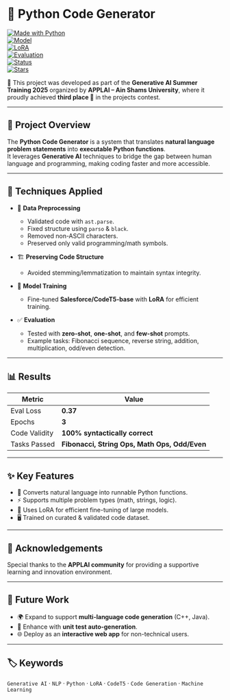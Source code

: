 # 🐍 Python Code Generator  

[![Made with Python](https://img.shields.io/badge/Python-3.9%2B-yellow?logo=python)](https://www.python.org/)  
[![Model](https://img.shields.io/badge/Model-CodeT5--base-green?logo=transformers)](https://huggingface.co/Salesforce/codeT5-base)  
[![LoRA](https://img.shields.io/badge/LoRA-Enabled-purple)](https://arxiv.org/abs/2106.09685)  
[![Evaluation](https://img.shields.io/badge/Eval%20Loss-0.37-success)]()  
[![Status](https://img.shields.io/badge/Project-Completed-brightgreen)]()  
[![Stars](https://img.shields.io/github/stars/YOUR_USERNAME/YOUR_REPO?style=social)]()  

🌟 This project was developed as part of the **Generative AI Summer Training 2025** organized by **APPLAI – Ain Shams University**, where it proudly achieved **third place 🥉** in the projects contest.  

---

## 🚀 Project Overview
The **Python Code Generator** is a system that translates **natural language problem statements** into **executable Python functions**.  
It leverages **Generative AI** techniques to bridge the gap between human language and programming, making coding faster and more accessible.  

---

## 🔧 Techniques Applied  

- 🧹 **Data Preprocessing**
  - Validated code with `ast.parse`.
  - Fixed structure using `parso` & `black`.
  - Removed non-ASCII characters.
  - Preserved only valid programming/math symbols.

- 🏗 **Preserving Code Structure**
  - Avoided stemming/lemmatization to maintain syntax integrity.

- 🧠 **Model Training**
  - Fine-tuned **Salesforce/CodeT5-base** with **LoRA** for efficient training.

- ✅ **Evaluation**
  - Tested with **zero-shot**, **one-shot**, and **few-shot** prompts.
  - Example tasks: Fibonacci sequence, reverse string, addition, multiplication, odd/even detection.

---

## 📊 Results  

| Metric       | Value |
|--------------|-------|
| Eval Loss    | **0.37** |
| Epochs       | **3** |
| Code Validity| **100% syntactically correct** |
| Tasks Passed | **Fibonacci, String Ops, Math Ops, Odd/Even** |

---

## ✨ Key Features  

- 📝 Converts natural language into runnable Python functions.  
- ⚡ Supports multiple problem types (math, strings, logic).  
- 🔌 Uses LoRA for efficient fine-tuning of large models.  
- 🖥️ Trained on curated & validated code dataset.  

---

## 🙏 Acknowledgements  
Special thanks to the **APPLAI community** for providing a supportive learning and innovation environment.  

---

## 📌 Future Work  

- 🌍 Expand to support **multi-language code generation** (C++, Java).  
- 🧪 Enhance with **unit test auto-generation**.  
- 🌐 Deploy as an **interactive web app** for non-technical users.  

---

## 🏷️ Keywords  
`Generative AI` · `NLP` · `Python` · `LoRA` · `CodeT5` · `Code Generation` · `Machine Learning`  

